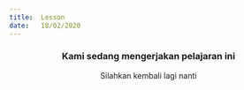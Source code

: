 ```yaml
---
title:  Lesson
date:   18/02/2020
---
```


### <center>Kami sedang mengerjakan pelajaran ini</center>
<center>Silahkan kembali lagi nanti</center>
